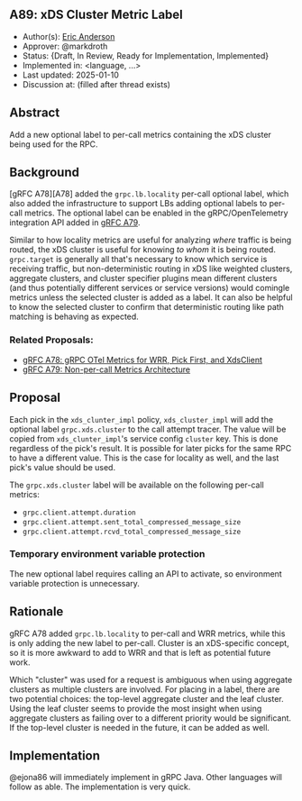 A89: xDS Cluster Metric Label
----
* Author(s): [Eric Anderson](https://github.com/ejona86)
* Approver: @markdroth
* Status: {Draft, In Review, Ready for Implementation, Implemented}
* Implemented in: <language, ...>
* Last updated: 2025-01-10
* Discussion at: <google group thread> (filled after thread exists)

## Abstract

Add a new optional label to per-call metrics containing the xDS cluster being
used for the RPC.

## Background

[gRFC A78][A78] added the `grpc.lb.locality` per-call optional label, which also
added the infrastructure to support LBs adding optional labels to per-call
metrics. The optional label can be enabled in the gRPC/OpenTelemetry integration
API added in [gRFC A79][gRFC A79].

Similar to how locality metrics are useful for analyzing _where_ traffic is
being routed, the xDS cluster is useful for knowing _to whom_ it is being
routed. `grpc.target` is generally all that's necessary to know which service is
receiving traffic, but non-deterministic routing in xDS like weighted clusters,
aggregate clusters, and cluster specifier plugins mean different clusters (and
thus potentially different services or service versions) would comingle metrics
unless the selected cluster is added as a label. It can also be helpful to know
the selected cluster to confirm that deterministic routing like path matching is
behaving as expected.

### Related Proposals:
* [gRFC A78: gRPC OTel Metrics for WRR, Pick First, and XdsClient][gRFC A78]
* [gRFC A79: Non-per-call Metrics Architecture][gRFC A79]

[gRFC A78]: A78-grpc-metrics-wrr-pf-xds.md#per-call-metrics
[gRFC A79]: A79-non-per-call-metrics-architecture.md

## Proposal

Each pick in the `xds_clunter_impl` policy, `xds_cluster_impl` will add the
optional label `grpc.xds.cluster` to the call attempt tracer. The value will be
copied from `xds_clunter_impl`'s service config `cluster` key. This is done
regardless of the pick's result. It is possible for later picks for the same RPC
to have a different value. This is the case for locality as well, and the last
pick's value should be used.

The `grpc.xds.cluster` label will be available on the following per-call
metrics:
- `grpc.client.attempt.duration`
- `grpc.client.attempt.sent_total_compressed_message_size`
- `grpc.client.attempt.rcvd_total_compressed_message_size`

### Temporary environment variable protection

The new optional label requires calling an API to activate, so environment
variable protection is unnecessary.

## Rationale

gRFC A78 added `grpc.lb.locality` to per-call and WRR metrics, while this is
only adding the new label to per-call. Cluster is an xDS-specific concept, so
it is more awkward to add to WRR and that is left as potential future work.

Which "cluster" was used for a request is ambiguous when using aggregate
clusters as multiple clusters are involved. For placing in a label, there are
two potential choices: the top-level aggregate cluster and the leaf cluster.
Using the leaf cluster seems to provide the most insight when using aggregate
clusters as failing over to a different priority would be significant. If the
top-level cluster is needed in the future, it can be added as well.

## Implementation

@ejona86 will immediately implement in gRPC Java. Other languages will follow as
able. The implementation is very quick.
